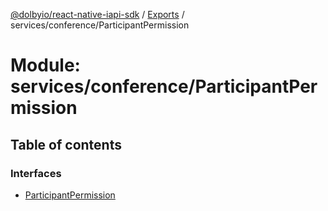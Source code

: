 [@dolbyio/react-native-iapi-sdk](../README.md) / [Exports](../modules.md) / services/conference/ParticipantPermission

# Module: services/conference/ParticipantPermission

## Table of contents

### Interfaces

- [ParticipantPermission](../interfaces/services_conference_ParticipantPermission.ParticipantPermission.md)
